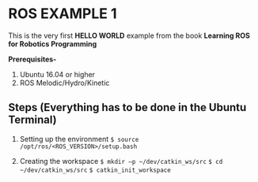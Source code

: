 # ROS EXAMPLE 1
This is the very first **HELLO WORLD** example from the book **Learning ROS for Robotics Programming**

**Prerequisites-**
   1) Ubuntu 16.04 or higher 
   2) ROS Melodic/Hydro/Kinetic
   
## Steps (Everything has to be done in the Ubuntu Terminal)
  1) Setting up the environment
      `$ source /opt/ros/<ROS_VERSION>/setup.bash`
      
  2) Creating the workspace
      `$ mkdir –p ~/dev/catkin_ws/src`
      `$ cd ~/dev/catkin_ws/src`
      `$ catkin_init_workspace`
